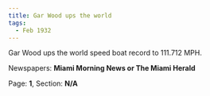 ```yaml
---  
title: Gar Wood ups the world  
tags:  
  - Feb 1932  
---  
```

  
Gar Wood ups the world speed boat record to 111.712 MPH.  
  
Newspapers: **Miami Morning News or The Miami Herald**  
  
Page: **1**, Section: **N/A** 
